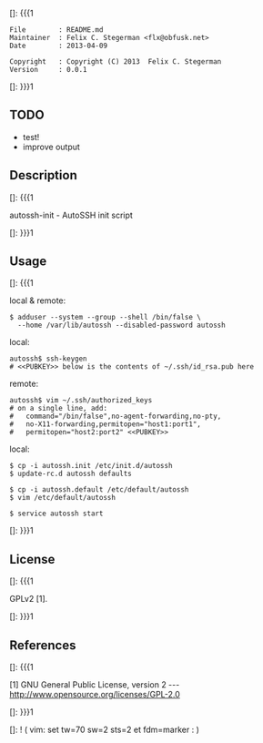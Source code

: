 []: {{{1

    File        : README.md
    Maintainer  : Felix C. Stegerman <flx@obfusk.net>
    Date        : 2013-04-09

    Copyright   : Copyright (C) 2013  Felix C. Stegerman
    Version     : 0.0.1

[]: }}}1

## TODO

  * test!
  * improve output

## Description
[]: {{{1

  autossh-init - AutoSSH init script

[]: }}}1

## Usage
[]: {{{1

  local & remote:

    $ adduser --system --group --shell /bin/false \
      --home /var/lib/autossh --disabled-password autossh

  local:

    autossh$ ssh-keygen
    # <<PUBKEY>> below is the contents of ~/.ssh/id_rsa.pub here

  remote:

    autossh$ vim ~/.ssh/authorized_keys
    # on a single line, add:
    #   command="/bin/false",no-agent-forwarding,no-pty,
    #   no-X11-forwarding,permitopen="host1:port1",
    #   permitopen="host2:port2" <<PUBKEY>>

  local:

    $ cp -i autossh.init /etc/init.d/autossh
    $ update-rc.d autossh defaults

    $ cp -i autossh.default /etc/default/autossh
    $ vim /etc/default/autossh

    $ service autossh start

[]: }}}1

## License
[]: {{{1

  GPLv2 [1].

[]: }}}1

## References
[]: {{{1

  [1] GNU General Public License, version 2
  --- http://www.opensource.org/licenses/GPL-2.0

[]: }}}1

[]: ! ( vim: set tw=70 sw=2 sts=2 et fdm=marker : )
